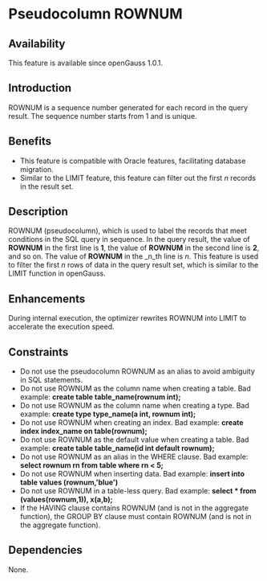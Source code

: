 # Pseudocolumn ROWNUM<a name="EN-US_TOPIC_0000001152275227"></a>

## Availability<a name="section56086982"></a>

This feature is available since openGauss 1.0.1.

## Introduction<a name="section35020791"></a>

ROWNUM is a sequence number generated for each record in the query result. The sequence number starts from 1 and is unique.

## Benefits<a name="section46751668"></a>

-   This feature is compatible with Oracle features, facilitating database migration.
-   Similar to the LIMIT feature, this feature can filter out the first  _n_  records in the result set.

## Description<a name="section18111828"></a>

ROWNUM \(pseudocolumn\), which is used to label the records that meet conditions in the SQL query in sequence. In the query result, the value of  **ROWNUM**  in the first line is  **1**, the value of  **ROWNUM**  in the second line is  **2**, and so on. The value of  **ROWNUM**  in the  _n_th line is  _n_. This feature is used to filter the first  _n_  rows of data in the query result set, which is similar to the LIMIT function in openGauss.

## Enhancements<a name="section28788730"></a>

During internal execution, the optimizer rewrites ROWNUM into LIMIT to accelerate the execution speed.

## Constraints<a name="section06531946143616"></a>

-   Do not use the pseudocolumn ROWNUM as an alias to avoid ambiguity in SQL statements.
-   Do not use ROWNUM as the column name when creating a table. Bad example:  **create table table\_name\(rownum int\);**
-   Do not use ROWNUM as the column name when creating a type. Bad example:  **create type type\_name\(a int, rownum int\);**
-   Do not use ROWNUM when creating an index. Bad example:  **create index index\_name on table\(rownum\);**
-   Do not use ROWNUM as the default value when creating a table. Bad example:  **create table table\_name\(id int default rownum\);**
-   Do not use ROWNUM as an alias in the WHERE clause. Bad example:  **select rownum rn from table where rn < 5;**
-   Do not use ROWNUM when inserting data. Bad example:  **insert into table values \(rownum,'blue'\)**
-   Do not use ROWNUM in a table-less query. Bad example:  **select \* from \(values\(rownum,1\)\), x\(a,b\);**
-   If the HAVING clause contains ROWNUM \(and is not in the aggregate function\), the GROUP BY clause must contain ROWNUM \(and is not in the aggregate function\).

## Dependencies<a name="section57771982"></a>

None.

